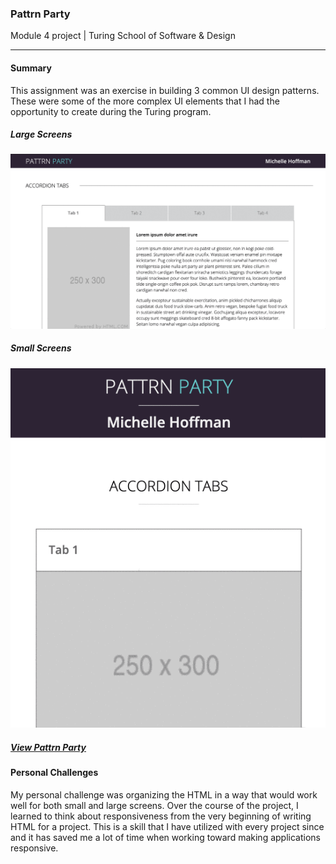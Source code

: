 ### Pattrn Party
Module 4 project | Turing School of Software & Design

---

#### Summary
This assignment was an exercise in building 3 common UI design patterns. These were some of the more complex UI elements that I had the opportunity to create during the Turing program. 

##### Large Screens
![Gif of Pattrn Party on large screen](pattrn-party-big.gif)
##### Small Screens
![Gif of Pattrn Party on small screen](pattrn-party-small.gif)

##### [View Pattrn Party](https://michellehoffman.github.io/pattrn-party/)

#### Personal Challenges
My personal challenge was organizing the HTML in a way that would work well for both small and large screens. Over the course of the project, I learned to think about responsiveness from the very beginning of writing HTML for a project. This is a skill that I have utilized with every project since and it has saved me a lot of time when working toward making applications responsive.
